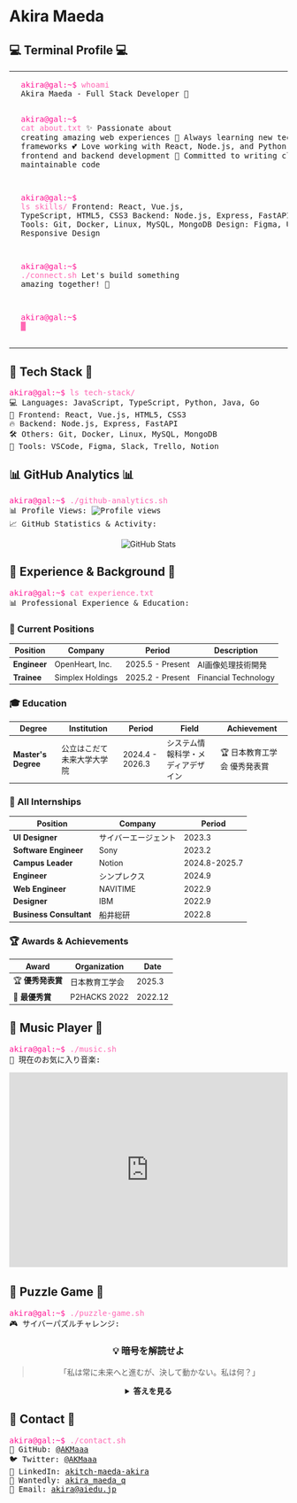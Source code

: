 # Akira Maeda

## 💻 Terminal Profile 💻

<table>
  <tr>
    <td width="50%" align="center">
      <img src="data/gal.gif" alt="Terminal Profile" width="400" />
    </td>
    <td width="50%" align="left">
      <pre>
<span style="color: #ff1493;">akira@gal:~$</span> <span style="color: #ff69b4;">whoami</span>
Akira Maeda - Full Stack Developer 💖

<span style="color: #ff1493;">akira@gal:~$</span> <span style="color: #ff69b4;">cat about.txt</span>
✨ Passionate about creating amazing web experiences
🚀 Always learning new technologies and frameworks
💕 Love working with React, Node.js, and Python
🎨 Enjoy both frontend and backend development
🌟 Committed to writing clean, maintainable code

<span style="color: #ff1493;">akira@gal:~$</span> <span style="color: #ff69b4;">ls skills/</span>
Frontend: React, Vue.js, TypeScript, HTML5, CSS3
Backend:  Node.js, Express, FastAPI, Python, Java
Tools:     Git, Docker, Linux, MySQL, MongoDB
Design:    Figma, UI/UX, Responsive Design

<span style="color: #ff1493;">akira@gal:~$</span> <span style="color: #ff69b4;">./connect.sh</span>
Let's build something amazing together! 💖

<span style="color: #ff1493;">akira@gal:~$</span> <span style="color: #ff69b4;">█</span>
      </pre>
    </td>
  </tr>
</table>

## 💎 Tech Stack 💎

<pre>
<span style="color: #ff1493;">akira@gal:~$</span> <span style="color: #ff69b4;">ls tech-stack/</span>
💻 Languages: JavaScript, TypeScript, Python, Java, Go
🎨 Frontend: React, Vue.js, HTML5, CSS3
🔥 Backend: Node.js, Express, FastAPI
🛠️ Others: Git, Docker, Linux, MySQL, MongoDB
🔧 Tools: VSCode, Figma, Slack, Trello, Notion
</pre>

## 📊 GitHub Analytics 📊

<pre>
<span style="color: #ff1493;">akira@gal:~$</span> <span style="color: #ff69b4;">./github-analytics.sh</span>
📊 Profile Views: <img src="https://komarev.com/ghpvc/?username=AKMaaa&label=Profile%20views&color=ff69b4&style=flat" alt="Profile views" />
📈 GitHub Statistics & Activity:
</pre>

<div align="center">
  <img src="https://github-readme-stats.vercel.app/api?username=AKMaaa&show_icons=true&theme=ambient_gradient&hide_border=true&count_private=true" alt="GitHub Stats" />
</div>

## 🎯 Experience & Background 🎯

<pre>
<span style="color: #ff1493;">akira@gal:~$</span> <span style="color: #ff69b4;">cat experience.txt</span>
📊 Professional Experience & Education:
</pre>

### 💼 Current Positions

| Position | Company | Period | Description |
|----------|---------|--------|-------------|
| **Engineer** | OpenHeart, Inc. | 2025.5 - Present | AI画像処理技術開発 |
| **Trainee** | Simplex Holdings | 2025.2 - Present | Financial Technology |

### 🎓 Education

| Degree | Institution | Period | Field | Achievement |
|--------|-------------|--------|-------|-------------|
| **Master's Degree** | 公立はこだて未来大学大学院 | 2024.4 - 2026.3 | システム情報科学・メディアデザイン | 🏆 日本教育工学会 優秀発表賞 |

### 🚀 All Internships

| Position | Company | Period |
|----------|---------|--------|
| **UI Designer** | サイバーエージェント | 2023.3 |
| **Software Engineer** | Sony | 2023.2 |
| **Campus Leader** | Notion | 2024.8-2025.7 |
| **Engineer** | シンプレクス | 2024.9 |
| **Web Engineer** | NAVITIME | 2022.9 |
| **Designer** | IBM | 2022.9 |
| **Business Consultant** | 船井総研 | 2022.8 |

### 🏆 Awards & Achievements

| Award | Organization | Date |
|-------|-------------|------|
| 🏆 **優秀発表賞** | 日本教育工学会 | 2025.3 |
| 🥇 **最優秀賞** | P2HACKS 2022 | 2022.12 |

## 🎵 Music Player 🎵

<pre>
<span style="color: #ff1493;">akira@gal:~$</span> <span style="color: #ff69b4;">./music.sh</span>
🎵 現在のお気に入り音楽:
</pre>

<div align="center">
  <iframe data-testid="embed-iframe" src="https://open.spotify.com/embed/track/0zREAcrf30zc0oKx42pdod?utm_source=generator&theme=0" width="100%" height="352" frameBorder="0" allowfullscreen="" allow="autoplay; clipboard-write; encrypted-media; fullscreen; picture-in-picture" loading="lazy"></iframe>
</div>

## 🧩 Puzzle Game 🧩

<pre>
<span style="color: #ff1493;">akira@gal:~$</span> <span style="color: #ff69b4;">./puzzle-game.sh</span>
🎮 サイバーパズルチャレンジ:
</pre>

<div align="center">

### 💡 暗号を解読せよ

> 「私は常に未来へと進むが、決して動かない。私は何？」

<details>
<summary><strong>答えを見る</strong></summary>

時計の針 ⏰

</details>

</div>

## 💌 Contact 💌

<pre>
<span style="color: #ff1493;">akira@gal:~$</span> <span style="color: #ff69b4;">./contact.sh</span>
💖 GitHub: <a href="https://github.com/AKMaaa">@AKMaaa</a>
🐦 Twitter: <a href="https://twitter.com/AKMaaa">@AKMaaa</a>
💼 LinkedIn: <a href="https://www.linkedin.com/in/akitch-maeda-akira/">akitch-maeda-akira</a>
🎯 Wantedly: <a href="https://www.wantedly.com/id/akira_maeda_q">akira_maeda_q</a>
📧 Email: <a href="mailto:akira@aiedu.jp">akira@aiedu.jp</a>
</pre>
